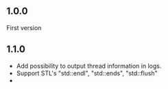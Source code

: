 1.0.0 
-----

First version

1.1.0
-----

- Add possibility to output thread information in logs.
- Support STL's "std::endl", "std::ends", "std::flush"
- 
